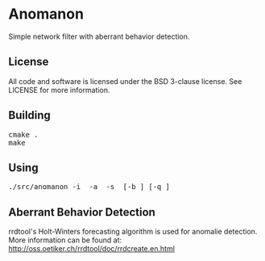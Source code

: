 Anomanon
========
Simple network filter with aberrant behavior detection.

License
-------
All code and software is licensed under the BSD 3-clause license.
See LICENSE for more information.

Building
--------
<pre>
cmake .
make
</pre>

Using
-----
<pre>
./src/anomanon -i <interface> -a <alpha> -s <season> [-b <beta>] [-q <filter>]
</pre>

Aberrant Behavior Detection
---------------------------
rrdtool's Holt-Winters forecasting algorithm is used for anomalie detection.
More information can be found at:
http://oss.oetiker.ch/rrdtool/doc/rrdcreate.en.html

